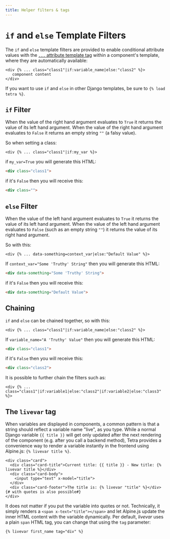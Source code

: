 ```yaml
---
title: Helper filters & tags
---
```


# `if` and `else` Template Filters

The `if` and `else` template filters are provided to enable conditional attribute values with the [`...` attribute template tag](attribute-tag.md) within a component's template, where they are automatically available:

``` django
<div {% ... class="class1"|if:variable_name|else:"class2" %}>
   component content
</div>
```

If you want to use `if` and `else` in other Django templates, be sure to `{% load tetra %}`.

## `if` Filter

When the value of the right hand argument evaluates to `True` it returns the value of its left hand argument. When the value of the right hand argument evaluates to `False` it returns an empty string `""` (a falsy value).

So when setting a class:

``` django
<div {% ... class="class1"|if:my_var %}>
```

if `my_var=True` you will generate this HTML:

``` html
<div class="class1">
```

if it's `False` then you will receive this:

``` html
<div class="">
```

## `else` Filter

When the value of the left hand argument evaluates to `True` it returns the value of its left hand argument. When the value of the left hand argument evaluates to `False` (such as an empty string `""`) it returns the value of its right hand argument.

So with this:

``` django
<div {% ... data-something=context_var|else:"Default Value" %}>
```

If `context_var="Some 'Truthy' String"` then you will generate this HTML:

``` html
<div data-something="Some 'Truthy' String">
```

if it's `False` then you will receive this:

``` html
<div data-something="Default Value">
```

## Chaining

`if` and `else` can be chained together, so with this:

``` django
<div {% ... class="class1"|if:variable_name|else:"class2" %}>
```

If `variable_name="A 'Truthy' Value"` then you will generate this HTML:

``` html
<div class="class1">
```

if it's `False` then you will receive this:

``` html
<div class="class2">
```

It is possible to further chain the filters such as:

``` django
<div {% ... class="class1"|if:variable1|else:"class2"|if:variable2|else:"class3" %}>
```

## The `livevar` tag

When variables are displayed in components, a common pattern is that a string should reflect a variable name "live", as you type. While a normal Django variable `{{ title }}` will get only updated after the next rendering of the component (e.g. after you call a backend method), Tetra provides a convenience way to render a variable instantly in the frontend using Alpine.js: `{% livevar title %}`.

```django
<div class="card">
  <div class="card-title">Current title: {{ title }} - New title: {% livevar title %}</div>
  <div class="card-body">
    <input type="text" x-model="title">
  </div>
  <div class="card-footer">The title is: {% livevar "title" %}</div> {# with quotes is also possible#}
</div>
```
It does not matter if you put the variable into quotes or not.
Technically, it simply renders a `<span x-text="title"></span>` and let Alpine.js update the inner HTML content with the variable dynamically. Per default, *livevar* uses a plain `span` HTML tag, you can change that using the `tag` parameter: 

```django
{% livevar first_name tag="div" %}
``` 